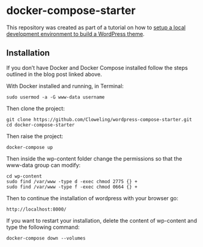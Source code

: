 # docker-compose-starter

This repository was created as part of a tutorial on how to [setup a local development environment to build a WordPress theme](https://davidyeiser.com/tutorial/docker-wordpress-theme-setup).

## Installation

If you don’t have Docker and Docker Compose installed follow the steps outlined in the blog post linked above.

With Docker installed and running, in Terminal:

````
sudo usermod -a -G www-data username
````

Then clone the project: 
````
git clone https://github.com/Cloweling/wordpress-compose-starter.git
cd docker-compose-starter
````

Then raise the project:

````
docker-compose up
````

Then inside the wp-content folder change the permissions so that the www-data group can modify:
````
cd wp-content
sudo find /var/www -type d -exec chmod 2775 {} +
sudo find /var/www -type f -exec chmod 0664 {} +
````

Then to continue the installation of wordpress with your browser go:
````
http://localhost:8000/
````

If you want to restart your installation, delete the content of wp-content and type the following command:
````
docker-compose down --volumes
````